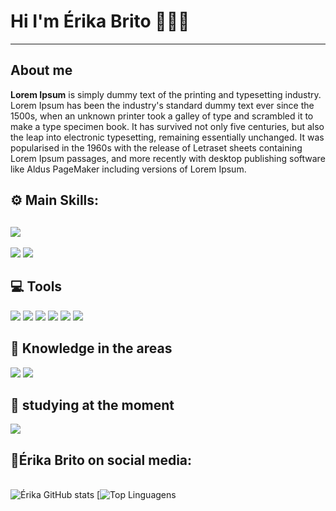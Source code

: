 # Hi I'm Érika Brito 👩🏼‍💻

<hr>

## About me

**Lorem Ipsum** is simply dummy text of the printing and typesetting industry. Lorem Ipsum has been the industry's standard dummy text ever since the 1500s, when an unknown printer took a galley of type and scrambled it to make a type specimen book. It has survived not only five centuries, but also the leap into electronic typesetting, remaining essentially unchanged. It was popularised in the 1960s with the release of Letraset sheets containing Lorem Ipsum passages, and more recently with desktop publishing software like Aldus PageMaker including versions of Lorem Ipsum.

## ⚙️ Main Skills:

## <img src="https://img.shields.io/badge/HTML5-E34F26?style=for-the-badge&logo=html5&logoColor=white" />
<img src="https://img.shields.io/badge/CSS3-1572B6?style=for-the-badge&logo=css3&logoColor=white" />
<img src="https://img.shields.io/badge/JavaScript-323330?style=for-the-badge&logo=javascript&logoColor=F7DF1E" />



## 💻 Tools

<img src="https://img.shields.io/badge/Visual_Studio_Code-0078D4?style=for-the-badge&logo=visual%20studio%20code&logoColor=white" />

<img src="https://img.shields.io/badge/Windows-0078D6?style=for-the-badge&logo=windows&logoColor=white" />

<img src="https://img.shields.io/badge/Ubuntu-E95420?style=for-the-badge&logo=ubuntu&logoColor=white" />

<img src="https://img.shields.io/badge/GNU%20Bash-4EAA25?style=for-the-badge&logo=GNU%20Bash&logoColor=white" />

<img src="https://camo.githubusercontent.com/3231bbda7e177bfaf11cfdc511260570a2489a9c41bf6bfaaee0c942998bc61d/68747470733a2f2f696d672e736869656c64732e696f2f62616467652f2d4769742d3035313232413f7374796c653d666f722d7468652d6261646765266c6f676f3d676974"/>

<img src="https://img.shields.io/badge/Notion-000000?style=for-the-badge&logo=notion&logoColor=white" />



## 🚀 Knowledge in the areas

<img src="https://img.shields.io/badge/Bootstrap-563D7C?style=for-the-badge&logo=bootstrap&logoColor=white" />

<img src="https://img.shields.io/badge/Markdown-000000?style=for-the-badge&logo=markdown&logoColor=white" />

## 📝 studying at the moment

<img src="https://img.shields.io/badge/React-20232A?style=for-the-badge&logo=react&logoColor=61DAFB" />

## 📱Érika Brito on social media:

<alysis Panel ><br> ![Érika GitHub stats](https://github-readme-stats.vercel.app/api?username=ErykaBryto&show_icons=true&theme=radical) [![Top Linguagens](https://github-readme-stats.vercel.app/api/top-langs/?username=ErykaBryto&layout=compact)
